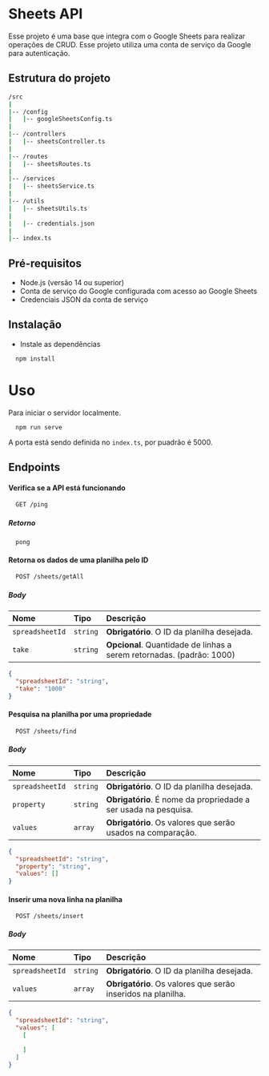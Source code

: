 # Sheets API

Esse projeto é uma base que integra com o Google Sheets para realizar operações de CRUD. Esse projeto utiliza uma conta de serviço da Google para autenticação.

## Estrutura do projeto

```bash
/src
|
|-- /config
|   |-- googleSheetsConfig.ts
|
|-- /controllers
|   |-- sheetsController.ts
|
|-- /routes
|   |-- sheetsRoutes.ts
|
|-- /services
|   |-- sheetsService.ts
|
|-- /utils
|   |-- sheetsUtils.ts
|
|   |-- credentials.json
|
|-- index.ts
```

## Pré-requisitos

- Node.js (versão 14 ou superior)
- Conta de serviço do Google configurada com acesso ao Google Sheets
- Credenciais JSON da conta de serviço

## Instalação

- Instale as dependências

```
  npm install
```

# Uso

Para iniciar o servidor localmente.

```
  npm run serve
```

A porta está sendo definida no `index.ts`, por puadrão é 5000.

## Endpoints

#### Verifica se a API está funcionando

```bash
  GET /ping
```

##### Retorno

```
  pong
```

#### Retorna os dados de uma planilha pelo ID

```bash
  POST /sheets/getAll
```

##### Body

| Nome            | Tipo     | Descrição                                                             |
| :-------------- | :------- | :-------------------------------------------------------------------- |
| `spreadsheetId` | `string` | **Obrigatório**. O ID da planilha desejada.                           |
| `take`          | `string` | **Opcional**. Quantidade de linhas a serem retornadas. (padrão: 1000) |

```json
{
  "spreadsheetId": "string",
  "take": "1000"
}
```

#### Pesquisa na planilha por uma propriedade

```bash
  POST /sheets/find
```

##### Body

| Nome            | Tipo     | Descrição                                                       |
| :-------------- | :------- | :-------------------------------------------------------------- |
| `spreadsheetId` | `string` | **Obrigatório**. O ID da planilha desejada.                     |
| `property`      | `string` | **Obrigatório**. É nome da propriedade a ser usada na pesquisa. |
| `values`        | `array`  | **Obrigatório**. Os valores que serão usados na comparação.     |

```json
{
  "spreadsheetId": "string",
  "property": "string",
  "values": []
}
```

#### Inserir uma nova linha na planilha

```
  POST /sheets/insert
```

##### Body

| Nome            | Tipo     | Descrição                                                    |
| :-------------- | :------- | :----------------------------------------------------------- |
| `spreadsheetId` | `string` | **Obrigatório**. O ID da planilha desejada.                  |
| `values`        | `array`  | **Obrigatório**. Os valores que serão inseridos na planilha. |

```json
{
  "spreadsheetId": "string",
  "values": [
    [

    ]
  ]
}
```
